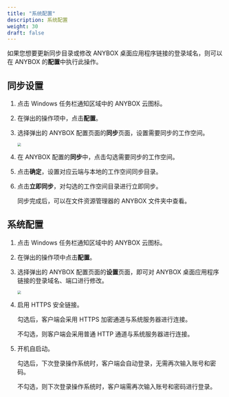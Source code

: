 ```yaml
---
title: "系统配置"
description: 系统配置
weight: 30
draft: false
---
```


如果您想要更新同步目录或修改 ANYBOX 桌⾯应用程序链接的登录域名，则可以在 ANYBOX 的**配置**中执行此操作。

## 同步设置

1. 点击 Windows 任务栏通知区域中的 ANYBOX 云图标。

2. 在弹出的操作项中，点击**配置**。

3. 选择弹出的 ANYBOX 配置页面的**同步**页面，设置需要同步的工作空间。

   <img src="../../_images/win_user01.png" style="zoom:50%;" />  

4. 在 ANYBOX 配置的**同步**中，点击勾选需要同步的工作空间。

5. 点击**确定**，设置对应云端与本地的工作空间同步目录。

6. 点击**立即同步**，对勾选的工作空间目录进行立即同步。

   同步完成后，可以在文件资源管理器的 ANYBOX 文件夹中查看。

## 系统配置

1. 点击 Windows 任务栏通知区域中的 ANYBOX 云图标。

2. 在弹出的操作项中点击**配置**。

3. 选择弹出的 ANYBOX 配置页面的**设置**页面，即可对 ANYBOX 桌⾯应用程序链接的登录域名、端口进行修改。

   <img src="../../_images/win_user02.png" style="zoom:50%;" />  

4. 启用 HTTPS 安全链接。

   勾选后，客户端会采用 HTTPS 加密通道与系统服务器进行连接。

   不勾选，则客户端会采用普通 HTTP 通道与系统服务器进行连接。

5. 开机自启动。

   勾选后，下次登录操作系统时，客户端会自动登录，无需再次输入账号和密码。

   不勾选，则下次登录操作系统时，客户端需再次输入账号和密码进行登录。
